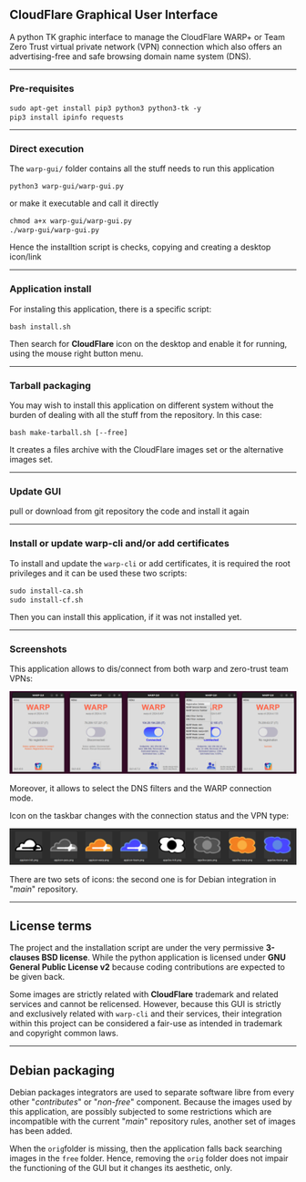 ## CloudFlare Graphical User Interface

A python TK graphic interface to manage the CloudFlare WARP+ or Team 
Zero Trust virtual private network (VPN) connection which also offers 
an advertising-free and safe browsing domain name system (DNS).

----

### Pre-requisites

```
sudo apt-get install pip3 python3 python3-tk -y
pip3 install ipinfo requests
```

----

### Direct execution

The `warp-gui/` folder contains all the stuff needs to run this application

```
python3 warp-gui/warp-gui.py
```

or make it executable and call it directly

```
chmod a+x warp-gui/warp-gui.py
./warp-gui/warp-gui.py
```

Hence the installtion script is checks, copying and creating a desktop icon/link

----

### Application install

For instaling this application, there is a specific script:

```
bash install.sh
```

Then search for **CloudFlare** icon on the desktop and enable it for 
running, using the mouse right button menu.

----

### Tarball packaging

You may wish to install this application on different system without the burden 
of dealing with all the stuff from the repository. In this case:

```
bash make-tarball.sh [--free]
```

It creates a files archive with the CloudFlare images set or the alternative 
images set.

----

### Update GUI

pull or download from git repository the code and install it again

----

### Install or update warp-cli and/or add certificates

To install and update the `warp-cli` or add certificates, it is required the 
root privileges and it can be used these two scripts:

```
sudo install-ca.sh
sudo install-cf.sh
```

Then you can install this application, if it was not installed yet.

----

### Screenshots

This application allows to dis/connect from both warp and zero-trust team VPNs:

![four stages screenshots](warp-gui-5-steps.png)

Moreover, it allows to select the DNS filters and the WARP connection mode.

Icon on the taskbar changes with the connection status and the VPN type:

![two icons sets screenshots](warp-gui-8-icons.png)

There are two sets of icons: the second one is for Debian integration in "*main*" repository.

----

## License terms

The project and the installation script are under the very permissive **3-clauses 
BSD license**. While the python application is licensed under **GNU General Public 
License v2** because coding contributions are expected to be given back.

Some images are strictly related with **CloudFlare** trademark and related services 
and cannot be relicensed. However, because this GUI is strictly and exclusively 
related with `warp-cli` and their services, their integration within this project 
can be considered a fair-use as intended in trademark and copyright common laws.

----

## Debian packaging

Debian packages integrators are used to separate software libre from every other 
"*contributes*" or "*non-free*" component. Because the images used by this 
application, are possibly subjected to some restrictions which are incompatible 
with the current "*main*" repository rules, another set of images has been 
added.

When the `orig`folder is missing, then the application falls back searching 
images in the `free` folder. Hence, removing the `orig` folder does not impair the 
functioning of the GUI but it changes its aesthetic, only.

